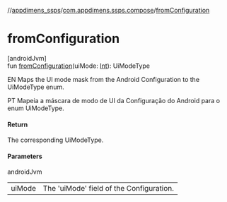 //[appdimens_ssps](../../index.md)/[com.appdimens.ssps.compose](index.md)/[fromConfiguration](from-configuration.md)

# fromConfiguration

[androidJvm]\
fun [fromConfiguration](from-configuration.md)(uiMode: [Int](https://kotlinlang.org/api/core/kotlin-stdlib/kotlin/-int/index.html)): UiModeType

EN Maps the UI mode mask from the Android Configuration to the UiModeType enum.

PT Mapeia a máscara de modo de UI da Configuração do Android para o enum UiModeType.

#### Return

The corresponding UiModeType.

#### Parameters

androidJvm

| | |
|---|---|
| uiMode | The 'uiMode' field of the Configuration. |